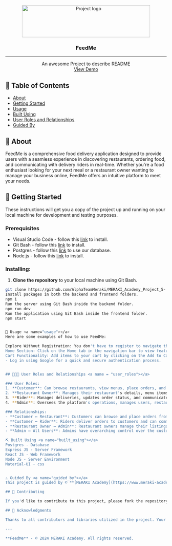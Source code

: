 <p align="center">
<a href="https://www.meraki-academy.org" target="_blank" rel="noopener noreferrer">
 <img width="400px" height="100px" src="https://www.meraki-academy.org/assets/img/logov02.svg" alt="Project logo">
 </a>
</p>

<h3 align="center">FeedMe</h3>

---

<p align="center"> An awesome Project to describe README 
    <br> 
<a href='https://feedme97.netlify.app/' target="_blank">View Demo</a>
    <br> 
</p>

## 📝 Table of Contents

- [About](#about)
- [Getting Started](#getting_started)
- [Usage](#usage)
- [Built Using](#built_using)
- [User Roles and Relationships](#user_roles)
- [Guided By](#guided_by)


## 🧐 About <a name="about"></a>

FeedMe is a comprehensive food delivery application designed to provide users with a seamless experience in discovering restaurants, ordering food, and communicating with delivery riders in real-time. Whether you're a food enthusiast looking for your next meal or a restaurant owner wanting to manage your business online, FeedMe offers an intuitive platform to meet your needs.

## 🏁 Getting Started <a name="getting_started"></a>

These instructions will get you a copy of the project up and running on your local machine for development and testing purposes.

### Prerequisites

- Visual Studio Code - follow this [link](https://code.visualstudio.com/) to install.
- Git Bash - follow this [link](https://gitforwindows.org/) to install.
- Postgres - follow this [link](https://neon.tech/home) to use our database.
- Node.js - follow this [link](https://nodejs.org/en/) to install.

### Installing:

1. **Clone the repository** to your local machine using Git Bash.

```bash
git clone https://github.com/AlphaTeamMeraki/MERAKI_Academy_Project_5-
Install packages in both the backend and frontend folders.
npm i
Run the server using Git Bash inside the backend folder.
npm run dev
Run the application using Git Bash inside the frontend folder.
npm start


🎈 Usage <a name="usage"></a>
Here are some examples of how to use FeedMe:

Explore Without Registration: You don't have to register to navigate the app. Browse through the restaurants and menus freely.
Home Section: Click on the Home tab in the navigation bar to view featured restaurants and promotions.
Cart Functionality: Add items to your cart by clicking on the Add to Cart button next to your desired product. Please note, you need to create an account to make purchases.
- Log in using Google for a quick and secure authentication process.


## 🧑‍🤝‍🧑 User Roles and Relationships <a name = "user_roles"></a>

### User Roles:
1. **Customer**: Can browse restaurants, view menus, place orders, and track order status.
2. **Restaurant Owner**: Manages their restaurant's details, menu items, and orders.
3. **Rider**: Manages deliveries, updates order status, and communicates with customers.
4. **Admin**: Oversees the platform's operations, manages users, restaurants, and handles administrative tasks.

### Relationships:
- **Customer ↔ Restaurant**: Customers can browse and place orders from restaurants.
- **Customer ↔ Rider**: Riders deliver orders to customers and can communicate with them via the real-time chat feature.
- **Restaurant Owner ↔ Admin**: Restaurant owners manage their listings under the supervision of the admin.
- **Admin ↔ All Users**: Admins have overarching control over the customers, restaurant owners, and riders.

⛏️ Built Using <a name="built_using"></a>
Postgres - Database
Express JS - Server Framework
React JS - Web Framework
Node JS - Server Environment
Material-UI - css 


⚠️ Guided By <a name="guided_by"></a>
This project is guided by ©️ **[MERAKI Academy](https://www.meraki-academy.org)**

## 🤝 Contributing

If you'd like to contribute to this project, please fork the repository and submit a pull request. Be sure to follow the code of conduct and adhere to the project's coding standards.

## 🙏 Acknowledgments

Thanks to all contributors and libraries utilized in the project. Your help and resources have made this app possible!

---

**FeedMe** - © 2024 MERAKI Academy. All rights reserved.

